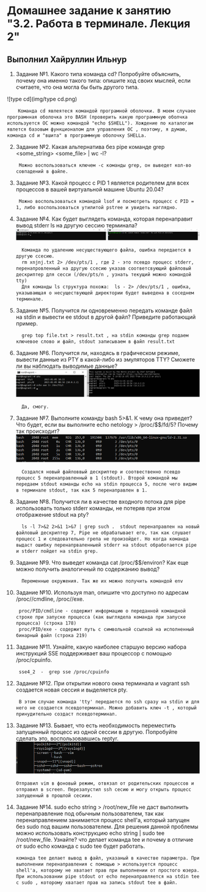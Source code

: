 # Домашнее задание к занятию "3.2. Работа в терминале. Лекция 2"

## Выполнил Хайруллин Ильнур

1. Задание №1.
Какого типа команда cd? Попробуйте объяснить, почему она именно такого типа: опишите ход своих мыслей, если считаете, что она могла бы быть другого типа.


![type cd](img/type cd.png)

        Команда cd явлеятеся командой програмной оболочки. В моем случаее програмнная оболочка это BASH (проверить какую программную оболчка используется ОС можно командой "echo $SHELL"). Хождение по каталогам явлется базовым функционалом для управления ОС , поэтому, я думаю, команда cd и "вшита" в программную оболочку SHELLa.

2. Задание №2.
Какая альтернатива без pipe команде grep <some_string> <some_file> | wc -l?

        Можно воспользоваться ключем -с команды grep, он выведет кол-во совпадений в файле.

3. Задание №3.
Какой процесс с PID 1 является родителем для всех процессов в вашей виртуальной машине Ubuntu 20.04?

        Можно воспользоваться командой lsof и посмотреть процесс с PID = 1, либо воспользоваться утилитой pstree и увидеть наглядно.
        
4. Задание №4.
Как будет выглядеть команда, которая перенаправит вывод stderr ls на другую сессию терминала?
![stderr](img/stderr.png)

         Команда по удалению несуществующего файла, ошибка передается в другую ссесию.
         rm xnjnj.txt 2> /dev/pts/1 , где 2 - это псевдо процесс stderr, перенапровленный на другую ссесию указав соответсвующий файловый дескриптер для сесси (/dev/pts/n , узнать текущий можно командой tty)
         Для команды ls структура похожа:  ls - 2> /dev/pts/1 , ошибка, указывающая о несуществующей директории будет выведена в соседнем терминале.

5. Задание №5.
Получится ли одновременно передать команде файл на stdin и вывести ее stdout в другой файл? Приведите работающий пример.

         grep top file.txt > result.txt , на stdin команды grep подаем ключевое слово и файл, stdout записываем в файл result.txt

6. Задание №6.
Получится ли, находясь в графическом режиме, вывести данные из PTY в какой-либо из эмуляторов TTY? Сможете ли вы наблюдать выводимые данные?
![tty](img/tty.png)

         Да, смогу.

7. Задание №7.
Выполните команду bash 5>&1. К чему она приведет? Что будет, если вы выполните echo netology > /proc/$$/fd/5? Почему так происходит?
![fd5](img/fd5.png)

         Создался новый файловвый дескриптер и соотвественно псевдо процесс 5 перенаправленный в 1 (stdout). Второй командой мы передаем stdout команды echo на stdin процесса 5, после чего видим в терминале stdout, так как 5 перенаправлен в 1.

8. Задание №8.
Получится ли в качестве входного потока для pipe использовать только stderr команды, не потеряв при этом отображение stdout на pty?

         ls -l 7>&2 2>&1 1>&7 | grep such .  stdout перенаправлен на новый файловый дескриптер 7, Pipe не обрабатывает его, так как слушает процесс 1 и следовательно грепа не произойдет. Но когда команда выдаст ошибку перенапрваленныей stderr на stdout обработается pipe и stderr пойдет на stdin grep.

9. Задание №9.
Что выведет команда cat /proc/$$/environ? Как еще можно получить аналогичный по содержанию вывод?

         Переменные окружения. Так же их можно получить командой env

10. Задание №10.
Используя man, опишите что доступно по адресам /proc/<PID>/cmdline, /proc/<PID>/exe.

         proc/PID/cmdline - содержит информацию о переданной командной строке при запуске процесса (как выглядела команда при запуске процесса) (строка 178)
         proc/PID/exe - содержит путь с символьной ссылкой на исполненный бинарный файл (строка 219)

11. Задание №11.
Узнайте, какую наиболее старшую версию набора инструкций SSE поддерживает ваш процессор с помощью /proc/cpuinfo.

         sse4_2  -  grep sse /proc/cpuinfo

12. Задание №12.
При открытии нового окна терминала и vagrant ssh создается новая сессия и выделяется pty.

         В этом случае команда 'tty' передается по ssh сразу на stdin и для него не создается псевдотерминал. Можно добавить ключ -t , который принудительно создаст псевдотерминал.

13. Задание №13.
Бывает, что есть необходимость переместить запущенный процесс из одной сессии в другую. Попробуйте сделать это, воспользовавшись reptyr.
![screen](img/screen.png)
         
        Отправил vim в фоновый режим, отвязал от родительских процессов и отправил в screen. Перезапустил ssh сесию и могу открыть процесс запущенный в прошлой сесиии.

14. Задание №14.
sudo echo string > /root/new_file не даст выполнить перенаправление под обычным пользователем, так как перенаправлением занимается процесс shell'а, который запущен без sudo под вашим пользователем. Для решения данной проблемы можно использовать конструкцию echo string | sudo tee /root/new_file. Узнайте? что делает команда tee и почему в отличие от sudo echo команда с sudo tee будет работать.

        команда tee делает вывод в файл, указаный в качестве параметра. При выполнении перенаправления с помощью > используется процесс shell'a, которому не хватает прав при выполнении от простого юзера. При использовании pipe stdout от echo перенаправляется на stdin tee c sudo , которому хватает прав на запись stdout tee в файл.